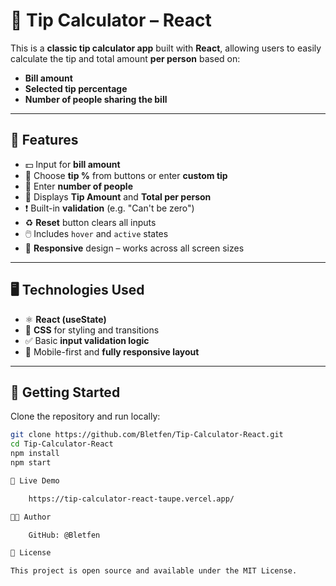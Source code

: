 # 💸 Tip Calculator – React

This is a **classic tip calculator app** built with **React**, allowing users to easily calculate the tip and total amount **per person** based on:

- **Bill amount**
- **Selected tip percentage**
- **Number of people sharing the bill**

---

## 🚀 Features

- 💵 Input for **bill amount**
- 🎯 Choose **tip %** from buttons or enter **custom tip**
- 👥 Enter **number of people**
- 🧮 Displays **Tip Amount** and **Total per person**
- ❗ Built-in **validation** (e.g. "Can't be zero")
- ♻️ **Reset** button clears all inputs
- 🖱️ Includes `hover` and `active` states
- 📱 **Responsive** design – works across all screen sizes

---

## 🖥️ Technologies Used

- ⚛️ **React (useState)**
- 🎨 **CSS** for styling and transitions
- ✅ Basic **input validation logic**
- 📱 Mobile-first and **fully responsive layout**

---

## 📂 Getting Started

Clone the repository and run locally:

```bash
git clone https://github.com/Bletfen/Tip-Calculator-React.git
cd Tip-Calculator-React
npm install
npm start

🔗 Live Demo

    https://tip-calculator-react-taupe.vercel.app/

🧑‍💻 Author

    GitHub: @Bletfen

📄 License

This project is open source and available under the MIT License.
```
